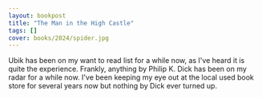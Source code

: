 ```yaml
---
layout: bookpost
title: "The Man in the High Castle"
tags: []
cover: books/2024/spider.jpg
---
```


Ubik has been on my want to read list for a while now, as I've heard it is quite the experience.  Frankly, anything by Philip K. Dick has been on my radar for a while now.  I've been keeping my eye out at the local used book store for several years now but nothing by Dick ever turned up.

